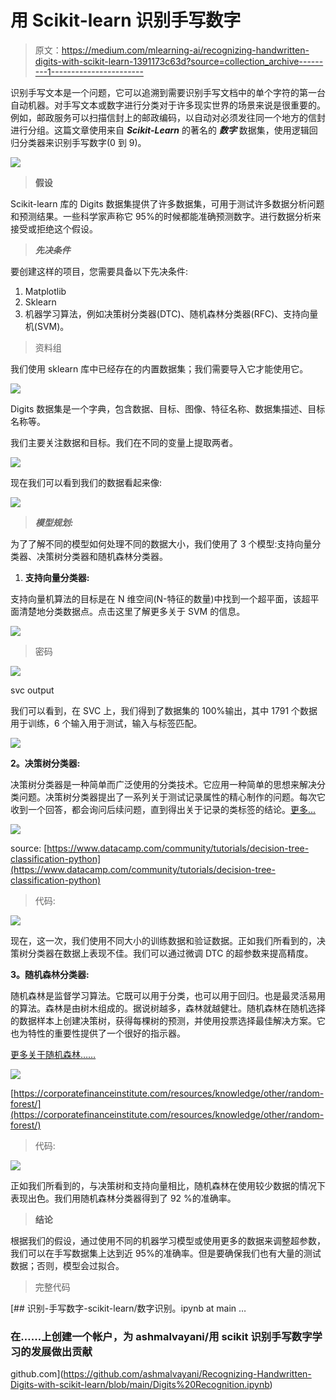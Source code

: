 # 用 Scikit-learn 识别手写数字

> 原文：<https://medium.com/mlearning-ai/recognizing-handwritten-digits-with-scikit-learn-1391173c63d?source=collection_archive---------1----------------------->

识别手写文本是一个问题，它可以追溯到需要识别手写文档中的单个字符的第一台自动机器。对手写文本或数字进行分类对于许多现实世界的场景来说是很重要的。例如，邮政服务可以扫描信封上的邮政编码，以自动对必须发往同一个地方的信封进行分组。这篇文章使用来自 ***Scikit-Learn*** 的著名的 ***数字*** 数据集，使用逻辑回归分类器来识别手写数字(0 到 9)。

![](img/7db08dfc21fe769e6ea67104757710ff.png)

> **假设**

Scikit-learn 库的 Digits 数据集提供了许多数据集，可用于测试许多数据分析问题和预测结果。一些科学家声称它 95%的时候都能准确预测数字。进行数据分析来接受或拒绝这个假设。

> ***先决条件***

要创建这样的项目，您需要具备以下先决条件:

1.  Matplotlib
2.  Sklearn
3.  机器学习算法，例如决策树分类器(DTC)、随机森林分类器(RFC)、支持向量机(SVM)。

> 资料组

我们使用 sklearn 库中已经存在的内置数据集；我们需要导入它才能使用它。

![](img/f4beda0d0731e322461c95e39fea0047.png)

Digits 数据集是一个字典，包含数据、目标、图像、特征名称、数据集描述、目标名称等。

我们主要关注数据和目标。我们在不同的变量上提取两者。

![](img/8d007d3685a31637f58dbe59301e75a6.png)

现在我们可以看到我们的数据看起来像:

![](img/52a4293f71e225ba952e334d59890612.png)

> ***模型规划:***

为了了解不同的模型如何处理不同的数据大小，我们使用了 3 个模型:支持向量分类器、决策树分类器和随机森林分类器。

1.  **支持向量分类器:**

支持向量机算法的目标是在 N 维空间(N-特征的数量)中找到一个超平面，该超平面清楚地分类数据点。点击这里了解更多关于 SVM 的信息。

![](img/dc4cf8233e63cb244f10b0d59a006947.png)

> 密码

![](img/c86649332b0eff8ea84d2f2740015b8f.png)

svc output

我们可以看到，在 SVC 上，我们得到了数据集的 100%输出，其中 1791 个数据用于训练，6 个输入用于测试，输入与标签匹配。

![](img/0f5356108d68131f00568de5bcc7e052.png)

**2。决策树分类器:**

决策树分类器是一种简单而广泛使用的分类技术。它应用一种简单的思想来解决分类问题。决策树分类器提出了一系列关于测试记录属性的精心制作的问题。每次它收到一个回答，都会询问后续问题，直到得出关于记录的类标签的结论。[更多...](http://mines.humanoriented.com/classes/2010/fall/csci568/portfolio_exports/lguo/decisionTree.html)

![](img/d2c38fbd0fd1c7fb0f23389ea9175cae.png)

source: [https://www.datacamp.com/community/tutorials/decision-tree-classification-python](https://www.datacamp.com/community/tutorials/decision-tree-classification-python)

> 代码:

![](img/4c9c7151e23d71a0940c8540304bbc2b.png)

现在，这一次，我们使用不同大小的训练数据和验证数据。正如我们所看到的，决策树分类器在数据上表现不佳。我们可以通过微调 DTC 的超参数来提高精度。

**3。随机森林分类器:**

随机森林是监督学习算法。它既可以用于分类，也可以用于回归。也是最灵活易用的算法。森林是由树木组成的。据说树越多，森林就越健壮。随机森林在随机选择的数据样本上创建决策树，获得每棵树的预测，并使用投票选择最佳解决方案。它也为特性的重要性提供了一个很好的指示器。

[更多关于随机森林……](https://www.datacamp.com/community/tutorials/random-forests-classifier-python)

![](img/82da3639a46feee07343e94145ca8bab.png)

[https://corporatefinanceinstitute.com/resources/knowledge/other/random-forest/](https://corporatefinanceinstitute.com/resources/knowledge/other/random-forest/)

> 代码:

![](img/76b42226350c04e11ab3bb85f6dfbdf8.png)

正如我们所看到的，与决策树和支持向量相比，随机森林在使用较少数据的情况下表现出色。我们用随机森林分类器得到了 92 %的准确率。

> **结论**

根据我们的假设，通过使用不同的机器学习模型或使用更多的数据来调整超参数，我们可以在手写数据集上达到近 95%的准确率。但是要确保我们也有大量的测试数据；否则，模型会过拟合。

> 完整代码

[](https://github.com/ashmalvayani/Recognizing-Handwritten-Digits-with-scikit-learn/blob/main/Digits%20Recognition.ipynb) [## 识别-手写数字-scikit-learn/数字识别。ipynb at main …

### 在……上创建一个帐户，为 ashmalvayani/用 scikit 识别手写数字学习的发展做出贡献

github.com](https://github.com/ashmalvayani/Recognizing-Handwritten-Digits-with-scikit-learn/blob/main/Digits%20Recognition.ipynb)